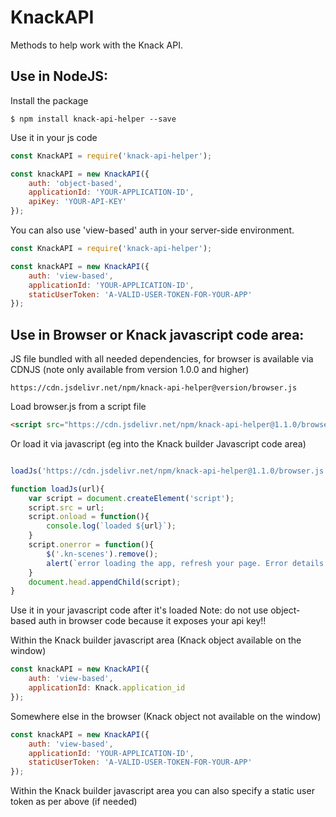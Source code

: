 # KnackAPI
Methods to help work with the Knack API.

## Use in NodeJS:

Install the package
```
$ npm install knack-api-helper --save
```

Use it in your js code
```javascript
const KnackAPI = require('knack-api-helper');

const knackAPI = new KnackAPI({
    auth: 'object-based',
    applicationId: 'YOUR-APPLICATION-ID',
    apiKey: 'YOUR-API-KEY'
});

```
You can also use 'view-based' auth in your server-side environment.
```javascript
const KnackAPI = require('knack-api-helper');

const knackAPI = new KnackAPI({
    auth: 'view-based',
    applicationId: 'YOUR-APPLICATION-ID',
    staticUserToken: 'A-VALID-USER-TOKEN-FOR-YOUR-APP'
});
```

## Use in Browser or Knack javascript code area:

JS file bundled with all needed dependencies, for browser is available via CDNJS
(note only available from version 1.0.0 and higher)
```
https://cdn.jsdelivr.net/npm/knack-api-helper@version/browser.js
```

Load browser.js from a script file

```html
<script src="https://cdn.jsdelivr.net/npm/knack-api-helper@1.1.0/browser.js"></script>
```

Or load it via javascript (eg into the Knack builder Javascript code area)

```javascript

loadJs('https://cdn.jsdelivr.net/npm/knack-api-helper@1.1.0/browser.js');

function loadJs(url){
    var script = document.createElement('script');
    script.src = url;
    script.onload = function(){
        console.log(`loaded ${url}`);
    }
    script.onerror = function(){
        $('.kn-scenes').remove();
        alert(`error loading the app, refresh your page. Error details: unable to load external script ${url}`);
    }
    document.head.appendChild(script);
}
```
Use it in your javascript code after it's loaded
Note: do not use object-based auth in browser code because it exposes your api key!!

Within the Knack builder javascript area (Knack object available on the window)

```javascript
const knackAPI = new KnackAPI({
    auth: 'view-based',
    applicationId: Knack.application_id
});
```
Somewhere else in the browser (Knack object not available on the window)
```javascript
const knackAPI = new KnackAPI({
    auth: 'view-based',
    applicationId: 'YOUR-APPLICATION-ID',
    staticUserToken: 'A-VALID-USER-TOKEN-FOR-YOUR-APP'
});
```
Within the Knack builder javascript area you can also specify a static user token as per above (if needed)
